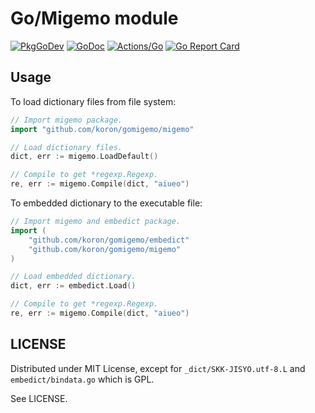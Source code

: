 # Go/Migemo module

[![PkgGoDev](https://pkg.go.dev/badge/github.com/koron/gomigemo)](https://pkg.go.dev/github.com/koron/gomigemo)
[![GoDoc](https://godoc.org/github.com/koron/gomigemo?status.svg)](https://godoc.org/github.com/koron/gomigemo)
[![Actions/Go](https://github.com/koron/gomigemo/workflows/Go/badge.svg)](https://github.com/koron/gomigemo/actions?query=workflow%3AGo)
[![Go Report Card](https://goreportcard.com/badge/github.com/koron/gomigemo)](https://goreportcard.com/report/github.com/koron/gomigemo)

## Usage

To load dictionary files from file system:

```go
// Import migemo package.
import "github.com/koron/gomigemo/migemo"

// Load dictionary files.
dict, err := migemo.LoadDefault()

// Compile to get *regexp.Regexp.
re, err := migemo.Compile(dict, "aiueo")
```

To embedded dictionary to the executable file:

```go
// Import migemo and embedict package.
import (
    "github.com/koron/gomigemo/embedict"
    "github.com/koron/gomigemo/migemo"
)

// Load embedded dictionary.
dict, err := embedict.Load()

// Compile to get *regexp.Regexp.
re, err := migemo.Compile(dict, "aiueo")
```

## LICENSE

Distributed under MIT License,
except for `_dict/SKK-JISYO.utf-8.L` and `embedict/bindata.go` which is GPL.

See LICENSE.

